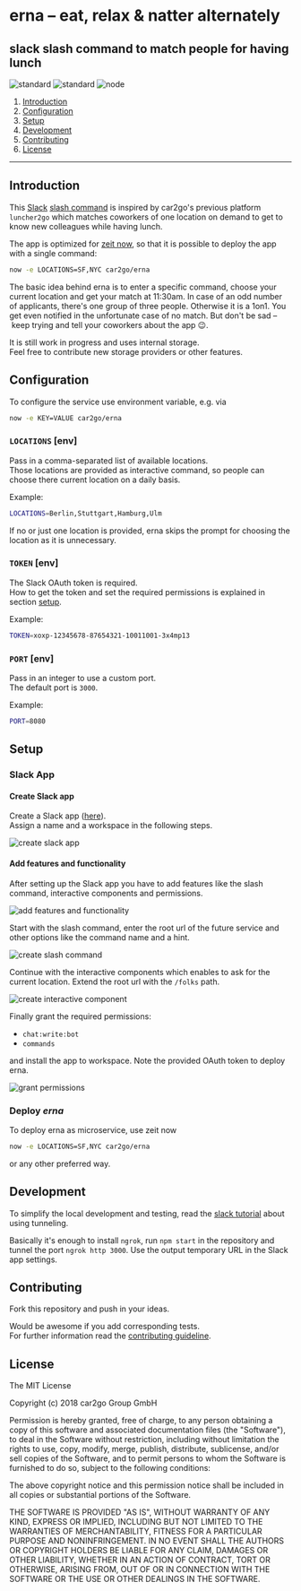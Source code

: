 # erna – eat, relax & natter alternately
## slack slash command to match people for having lunch

![standard](https://img.shields.io/badge/code_style-standard-brightgreen.svg)
![standard](https://img.shields.io/badge/license-MIT-brightgreen.svg)
![node](https://img.shields.io/badge/node_version->=7-brightgreen.svg)


1. [Introduction](#introduction)
1. [Configuration](#configuration)
1. [Setup](#setup)
1. [Development](#development)
1. [Contributing](#contributing)
1. [License](#license)

---

## Introduction
This [Slack](https://slack.com) [slash command](https://api.slack.com/slash-commands) is inspired by car2go's previous platform `luncher2go` which matches coworkers of one location on demand to get to know new colleagues while having lunch.

The app is optimized for [zeit now](https://zeit.co/now), so that it is possible to deploy the app with a single command: 

```sh
now -e LOCATIONS=SF,NYC car2go/erna
```

The basic idea behind erna is to enter a specific command, choose your current location and get your match at 11:30am. In case of an odd number of applicants, there's one group of three people. Otherwise it is a 1on1. You get even notified in the unfortunate case of no match. But don't be sad – keep trying and tell your coworkers about the app 😉.

It is still work in progress and uses internal storage.  
Feel free to contribute new storage providers or other features.

## Configuration
To configure the service use environment variable, e.g. via

```sh
now -e KEY=VALUE car2go/erna
```

### `LOCATIONS` [env]

Pass in a comma-separated list of available locations.  
Those locations are provided as interactive command, so people can choose there current location on a daily basis.

Example:
```sh
LOCATIONS=Berlin,Stuttgart,Hamburg,Ulm
```

If no or just one location is provided, erna skips the prompt for choosing the location as it is unnecessary. 

### `TOKEN` [env]

The Slack OAuth token is required.  
How to get the token and set the required permissions is explained in section [setup](#setup).

Example:
```sh
TOKEN=xoxp-12345678-87654321-10011001-3x4mp13
```

### `PORT` [env]

Pass in an integer to use a custom port.  
The default port is `3000`.

Example:
```sh
PORT=8080
```

## Setup
### Slack App
#### Create Slack app
Create a Slack app ([here](https://api.slack.com/slack-apps)).  
Assign a name and a workspace in the following steps.

![create slack app](./assets/create-slack-app.png)

#### Add features and functionality
After setting up the Slack app you have to add features like the slash command, interactive components and permissions.

![add features and functionality](./assets/features.png)

Start with the slash command, enter the root url of the future service and other options like the command name and a hint.

![create slash command](./assets/command.png)

Continue with the interactive components which enables to ask for the current location. Extend the root url with the `/folks` path.

![create interactive component](./assets/interactive.png)

Finally grant the required permissions:

- `chat:write:bot`
- `commands`

and install the app to workspace.
Note the provided OAuth token to deploy erna.

![grant permissions](./assets/permissions.png)

### Deploy *erna*
To deploy erna as microservice, use zeit now

```sh
now -e LOCATIONS=SF,NYC car2go/erna
```

or any other preferred way.  


## Development
To simplify the local development and testing, read the [slack tutorial](https://api.slack.com/tutorials/tunneling-with-ngrok) about using tunneling.

Basically it's enough to install `ngrok`, run `npm start` in the repository and tunnel the port `ngrok http 3000`. Use the output temporary URL in the Slack app settings.

## Contributing
Fork this repository and push in your ideas.

Would be awesome if you add corresponding tests.  
For further information read the [contributing guideline](./CONTRIBUTING.md).

## License
The MIT License

Copyright (c) 2018 car2go Group GmbH

Permission is hereby granted, free of charge, to any person obtaining a copy
of this software and associated documentation files (the "Software"), to deal
in the Software without restriction, including without limitation the rights
to use, copy, modify, merge, publish, distribute, sublicense, and/or sell
copies of the Software, and to permit persons to whom the Software is
furnished to do so, subject to the following conditions:

The above copyright notice and this permission notice shall be included in
all copies or substantial portions of the Software.

THE SOFTWARE IS PROVIDED "AS IS", WITHOUT WARRANTY OF ANY KIND, EXPRESS OR
IMPLIED, INCLUDING BUT NOT LIMITED TO THE WARRANTIES OF MERCHANTABILITY,
FITNESS FOR A PARTICULAR PURPOSE AND NONINFRINGEMENT. IN NO EVENT SHALL THE
AUTHORS OR COPYRIGHT HOLDERS BE LIABLE FOR ANY CLAIM, DAMAGES OR OTHER
LIABILITY, WHETHER IN AN ACTION OF CONTRACT, TORT OR OTHERWISE, ARISING FROM,
OUT OF OR IN CONNECTION WITH THE SOFTWARE OR THE USE OR OTHER DEALINGS IN
THE SOFTWARE.

